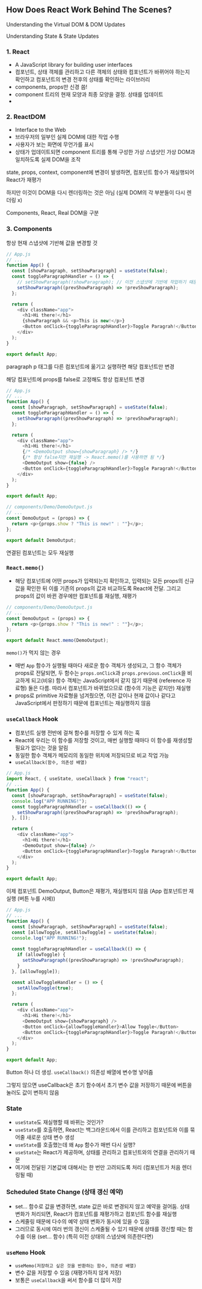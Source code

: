 ## How Does React Work Behind The Scenes?

Understanding the Virtual DOM & DOM Updates

Understanding State & State Updates



### 1. React

- A JavaScript library for building user interfaces
- 컴포넌트, 상태 객체를 관리하고 다른 객체의 상태와 컴포넌트가 바뀌어야 하는지 확인하고 컴포넌트의 변경 전후의 상태를 확인하는 라이브러리
- components, props만 신경 씀!
- component 트리의 현재 모양과 최종 모양을 결정. 상태를 업데이트
- 



### 2. ReactDOM

- Interface to the Web
- 브라우저의 일부인 실제 DOM에 대한 작업 수행
- 사용자가 보는 화면에 무언가를 표시
- 상태가 업데이트되면 component 트리를 통해 구성한 가상 스냅샷인 가상 DOM과 일치하도록 실제 DOM을 조작



state, props, context, component에 변경이 발생하면, 컴포넌트 함수가 재실행되어 React가 재평가

하지만 이것이 DOM을 다시 렌더링하는 것은 아님 (실제 DOM의 각 부분들이 다시 렌더링 x)

Components, React, Real DOM을 구분



### 3. Components



항상 현재 스냅샷에 기반해 값을 변경할 것

```javascript
// App.js
// ...
function App() {
  const [showParagraph, setShowParagraph] = useState(false);
  const toggleParagraphHandler = () => {
    // setShowParagraph(!showParagraph); // 이전 스냅샷에 기반에 작업하기 때문에 좋지 않음
    setShowParagraph((prevShowParagraph) => !prevShowParagraph);
  };

  return (
    <div className="app">
      <h1>Hi there!</h1>
      {showParagraph && <p>This is new!</p>}
      <Button onClick={toggleParagraphHandler}>Toggle Paragrah!</Button>
    </div>
  );
}

export default App;
```



paragraph  p 태그를 다른 컴포넌트에 옮기고 실행하면 해당 컴포넌트만 변경

해당 컴포넌트에 props를 false로 고정해도 항상 컴포넌트 변경

```javascript
// App.js
// ...
function App() {
  const [showParagraph, setShowParagraph] = useState(false);
  const toggleParagraphHandler = () => {
    setShowParagraph((prevShowParagraph) => !prevShowParagraph);
  };

  return (
    <div className="app">
      <h1>Hi there!</h1>
      {/* <DemoOutput show={showParagraph} /> */}
      {/* 항상 false지만 재실행 -> React.memo()를 사용하면 됨 */}
      <DemoOutput show={false} />
      <Button onClick={toggleParagraphHandler}>Toggle Paragrah!</Button>
    </div>
  );
}

export default App;
```

```javascript
// components/Demo/DemoOutput.js
// ...
const DemoOutput = (props) => {
  return <p>{props.show ? "This is new!" : ""}</p>;
};

export default DemoOutput;
```

연결된 컴포넌트는 모두 재실행



### `React.memo()`

- 해당 컴포넌트에 어떤 props가 입력되는지 확인하고, 입력되는 모든 props의 신규 값을 확인한 뒤 이를 기존의 props의 값과 비교하도록 React에 전달. 그리고 props의 값이 바뀐 경우에만 컴포넌트를 재실행, 재평가

```javascript
// components/Demo/DemoOutput.js
// ...
const DemoOutput = (props) => {
  return <p>{props.show ? "This is new!" : ""}</p>;
};

export default React.memo(DemoOutput);
```

`memo()`가 먹지 않는 경우

- 매번 `App` 함수가 실행될 때마다 새로운 함수 객체가 생성되고, 그 함수 객체가 props로 전달되면, 두 함수는 `props.onClick`과 `props.previous.onClick`을 비교하게 되고(비유) 함수 객체는 JavaScript에서 같지 않기 때문에 (reference 자료형) 둘은 다름. 따라서 컴포넌트가 바뀌었으므로 (함수의 기능은 같지만) 재실행
- props로 primitive 자료형을 넘겨줬으면, 이전 값이나 현재 값이나 같다고 JavaScript에서 판정하기 때문에 컴포넌트는 재실행하지 않음



### `useCallback` Hook

- 컴포넌트 실행 전반에 걸쳐 함수를 저장할 수 있게 하는 훅
- React에 우리는 이 함수를 저장할 것이고, 매번 실행할 때마다 이 함수를 재생성할 필요가 없다는 것을 알림
- 동일한 함수 객체가 메모리의 동일한 위치에 저장되므로 비교 작업 가능
- `useCallback(함수, 의존성 배열)`

```javascript
// App.js
import React, { useState, useCallback } from "react";
// ...
function App() {
  const [showParagraph, setShowParagraph] = useState(false);
  console.log("APP RUNNING!");
  const toggleParagraphHandler = useCallback(() => {
    setShowParagraph((prevShowParagraph) => !prevShowParagraph);
  }, []);

  return (
    <div className="app">
      <h1>Hi there!</h1>
      <DemoOutput show={false} />
      <Button onClick={toggleParagraphHandler}>Toggle Paragrah!</Button>
    </div>
  );
}

export default App;
```

이제 컴포넌트 DemoOutput, Button은 재평가, 재실행되지 않음 (App 컴포넌트만 재실행 (버튼 누를 시에))

```javascript
// App.js
// ...
function App() {
  const [showParagraph, setShowParagraph] = useState(false);
  const [allowToggle, setAllowToggle] = useState(false);
  console.log("APP RUNNING!");
  
  const toggleParagraphHandler = useCallback(() => {
    if (allowToggle) {
      setShowParagraph((prevShowParagraph) => !prevShowParagraph);
    }
  }, [allowToggle]);

  const allowToggleHandler = () => {
    setAllowToggle(true);
  };

  return (
    <div className="app">
      <h1>Hi there!</h1>
      <DemoOutput show={showParagraph} />
      <Button onClick={allowToggleHandler}>Allow Toggle</Button>
      <Button onClick={toggleParagraphHandler}>Toggle Paragrah!</Button>
    </div>
  );
}

export default App;
```

Button 하나 더 생성. `useCallback()` 의존성 배열에 변수명 넣어줌

그렇지 않으면 useCallback은 초기 함수에서 초기 변수 값을 저장하기 때문에 버튼을 눌러도 값이 변하지 않음



### State

- `useState`도 재실행할 때 바뀌는 것인가?
- `useState`를 호출하면, React는 백그라운드에서 이를 관리하고 컴포넌트와 이를 묶어줄 새로운 상태 변수 생성
- `useState`를 호출했는데 왜 `App` 함수가 매번 다시 실행?
- `useState`는 React가 제공하며, 상태를 관리하고 컴포넌트와의 연결을 관리하기 때문
- 여기에 전달된 기본값에 대해서는 한 번만 고려되도록 처리 (컴포넌트가 처음 렌더링될 때)

### Scheduled State Change (상태 갱신 예약)

- set... 함수로 값을 변경하면, state 값은 바로 변경되지 않고 예약을 걸어둠. 상태 변화가 처리되면, React가 컴포넌트를 재평가하고 컴포넌트 함수를 재실행
- 스케줄링 때문에 다수의 예약 상태 변화가 동시에 있을 수 있음
- 그러므로 동시에 여러 번의 갱신이 스케줄될 수 있기 때문에 상태를 갱신할 때는 함수를 이용 (set... 함수) (특히 이전 상태의 스냅샷에 의존한다면)



### `useMemo` Hook

- `useMemo(저장하고 싶은 것을 반환하는 함수, 의존성 배열)`
- 변수 값을 저장할 수 있음 (재평가하지 않게 저장)
- 보통은 `useCallback`을 써서 함수를 더 많이 저장

